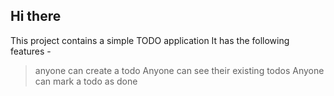 ## Hi there
This project contains a simple TODO application It has the following features -
>anyone can create a todo
>Anyone can see their existing todos
>Anyone can mark a todo as done
